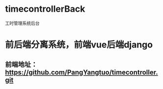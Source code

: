 # timecontrollerBack
工时管理系统后台
 
# 前后端分离系统，前端vue后端django
## 前端地址：https://github.com/PangYangtuo/timecontroller.git
